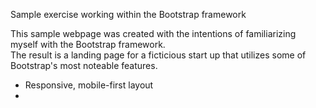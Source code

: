Sample exercise working within the Bootstrap framework

This sample webpage was created with the intentions of familiarizing myself with the Bootstrap framework.  
The result is a landing page for a ficticious start up that utilizes some of Bootstrap's most noteable features.
  - Responsive, mobile-first layout 
  - 
